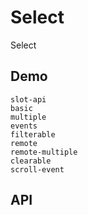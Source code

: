 # Select
Select
## Demo
```demo
slot-api
basic
multiple
events
filterable
remote
remote-multiple
clearable
scroll-event
```
## API


